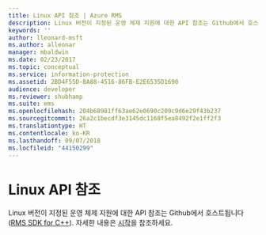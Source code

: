 ```yaml
---
title: Linux API 참조 | Azure RMS
description: Linux 버전이 지정된 운영 체제 지원에 대한 API 참조는 Github에서 호스트됩니다.
keywords: ''
author: lleonard-msft
ms.author: alleonar
manager: mbaldwin
ms.date: 02/23/2017
ms.topic: conceptual
ms.service: information-protection
ms.assetid: 2BD4F55D-BA88-4516-86FB-E2E6535D1690
audience: developer
ms.reviewer: shubhamp
ms.suite: ems
ms.openlocfilehash: 204b68981ff63ae62e0690c209c9d6e29f43b237
ms.sourcegitcommit: 26a2c1becdf3e3145dc1168f5ea8492f2e1ff2f3
ms.translationtype: HT
ms.contentlocale: ko-KR
ms.lasthandoff: 09/07/2018
ms.locfileid: "44150299"
---
```

# <a name="linux-api-reference"></a>Linux API 참조

Linux 버전이 지정된 운영 체제 지원에 대한 API 참조는 Github에서 호스트됩니다([RMS SDK for C++](http://azuread.github.io/rms-sdk-for-cpp/annotated.html)). 자세한 내용은 [시작](get-started.md)을 참조하세요.
